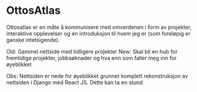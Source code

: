 # OttosAtlas
Ottosatlas er en måte å kommunisere med omverdenen i form av projekter, interaktive opplevelser og en introduksjon til hvem jeg er (som foreløpig er ganske intetsigende).

Old: Gammel nettside med tidligere projekter
New: Skal bli en hub for fremtidige projekter, jobbsøknader og hva enn som faller meg inn for øyeblikket

Obs: Nettsiden er nede for øyeblikket grunnet komplett rekonstruksjon av nettsiden i Django med React JS. Dette kan ta en stund
